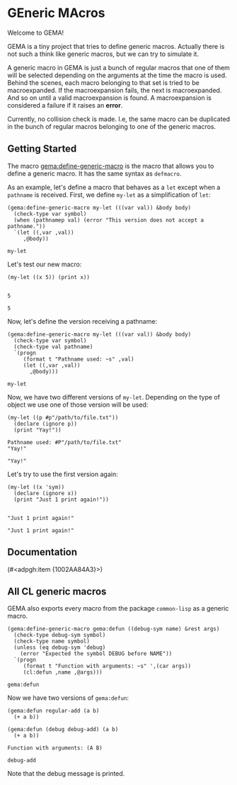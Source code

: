 

<a id="header-adp-github-headertag613"></a>
# GEneric MAcros

Welcome to GEMA\!

GEMA is a tiny project that tries to define generic macros\. Actually there is not such a think like generic macros\, but we can try to simulate it\.

A generic macro in GEMA is just a bunch of regular macros that one of them will be selected depending on the arguments at the time the macro is used\. Behind the scenes\, each macro belonging to that set is tried to be macroexpanded\. If the macroexpansion fails\, the next is macroexpanded\. And so on until a valid macroexpansion is found\. A macroexpansion is considered a failure if it raises an **error**\.

Currently\, no collision check is made\. I\.e\, the same macro can be duplicated in the bunch of regular macros belonging to one of the generic macros\.


<a id="header-adp-github-headertag614"></a>
## Getting Started

The macro [gema\:define\-generic\-macro](/docs/scribble/reference.md#function-gema-define-generic-macro) is the macro that allows you to define a generic macro\. It has the same syntax as ``` defmacro ```\.

As an example\, let\'s define a macro that behaves as a ``` let ``` except when a ``` pathname ``` is received\. First\, we define ``` my-let ``` as a simplification of ``` let ```\:

`````common-lisp
(gema:define-generic-macro my-let (((var val)) &body body)
  (check-type var symbol)
  (when (pathnamep val) (error "This version does not accept a pathname."))
  `(let ((,var ,val))
     ,@body))
`````
`````common-lisp
my-let
`````

Let\'s test our new macro\:

`````common-lisp
(my-let ((x 5)) (print x))
`````
`````text

5 
`````
`````common-lisp
5
`````

Now\, let\'s define the version receiving a pathname\:

`````common-lisp
(gema:define-generic-macro my-let (((var val)) &body body)
  (check-type var symbol)
  (check-type val pathname)
  `(progn
     (format t "Pathname used: ~s" ,val)
     (let ((,var ,val))
       ,@body)))
`````
`````common-lisp
my-let
`````

Now\, we have two different versions of ``` my-let ```\. Depending on the type of object we use one of those version will be used\:

`````common-lisp
(my-let ((p #p"/path/to/file.txt"))
  (declare (ignore p))
  (print "Yay!"))
`````
`````text
Pathname used: #P"/path/to/file.txt"
"Yay!" 
`````
`````common-lisp
"Yay!"
`````

Let\'s try to use the first version again\:

`````common-lisp
(my-let ((x 'sym))
  (declare (ignore x))
  (print "Just 1 print again!"))
`````
`````text

"Just 1 print again!" 
`````
`````common-lisp
"Just 1 print again!"
`````


<a id="header-adp-github-headertag625"></a>
## Documentation

(#<adpgh:item {1002AA84A3}>)


<a id="header-adp-github-headertag626"></a>
## All CL generic macros

GEMA also exports every macro from the package ``` common-lisp ``` as a generic macro\.

`````common-lisp
(gema:define-generic-macro gema:defun ((debug-sym name) &rest args)
  (check-type debug-sym symbol)
  (check-type name symbol)
  (unless (eq debug-sym 'debug)
    (error "Expected the symbol DEBUG before NAME"))
  `(progn
     (format t "Function with arguments: ~s" ',(car args))
     (cl:defun ,name ,@args)))
`````
`````common-lisp
gema:defun
`````

Now we have two versions of ``` gema:defun ```\:

`````common-lisp
(gema:defun regular-add (a b)
  (+ a b))

(gema:defun (debug debug-add) (a b)
  (+ a b))
`````
`````text
Function with arguments: (A B)
`````
`````common-lisp
debug-add
`````

Note that the debug message is printed\.